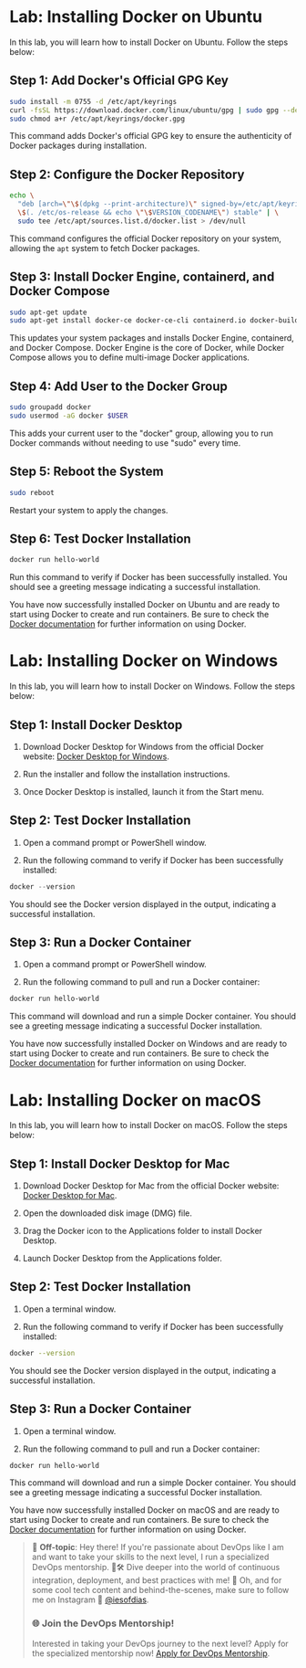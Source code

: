 # Lab: Installing Docker on Ubuntu

In this lab, you will learn how to install Docker on Ubuntu. Follow the steps below:

## Step 1: Add Docker's Official GPG Key

```bash
sudo install -m 0755 -d /etc/apt/keyrings
curl -fsSL https://download.docker.com/linux/ubuntu/gpg | sudo gpg --dearmor -o /etc/apt/keyrings/docker.gpg
sudo chmod a+r /etc/apt/keyrings/docker.gpg
```

This command adds Docker's official GPG key to ensure the authenticity of Docker packages during installation.

## Step 2: Configure the Docker Repository

```bash
echo \
  "deb [arch=\"\$(dpkg --print-architecture)\" signed-by=/etc/apt/keyrings/docker.gpg] https://download.docker.com/linux/ubuntu \
  \$(. /etc/os-release && echo \"\$VERSION_CODENAME\") stable" | \
  sudo tee /etc/apt/sources.list.d/docker.list > /dev/null
```

This command configures the official Docker repository on your system, allowing the `apt` system to fetch Docker packages.

## Step 3: Install Docker Engine, containerd, and Docker Compose

```bash
sudo apt-get update
sudo apt-get install docker-ce docker-ce-cli containerd.io docker-buildx-plugin docker-compose-plugin
```

This updates your system packages and installs Docker Engine, containerd, and Docker Compose. Docker Engine is the core of Docker, while Docker Compose allows you to define multi-image Docker applications.

## Step 4: Add User to the Docker Group

```bash
sudo groupadd docker
sudo usermod -aG docker $USER
```

This adds your current user to the "docker" group, allowing you to run Docker commands without needing to use "sudo" every time.

## Step 5: Reboot the System

```bash
sudo reboot
```

Restart your system to apply the changes.

## Step 6: Test Docker Installation

```bash
docker run hello-world
```

Run this command to verify if Docker has been successfully installed. You should see a greeting message indicating a successful installation.

You have now successfully installed Docker on Ubuntu and are ready to start using Docker to create and run containers. Be sure to check the [Docker documentation](https://docs.docker.com/) for further information on using Docker.

# Lab: Installing Docker on Windows

In this lab, you will learn how to install Docker on Windows. Follow the steps below:

## Step 1: Install Docker Desktop

1. Download Docker Desktop for Windows from the official Docker website: [Docker Desktop for Windows](https://www.docker.com/products/docker-desktop).

2. Run the installer and follow the installation instructions.

3. Once Docker Desktop is installed, launch it from the Start menu.

## Step 2: Test Docker Installation

1. Open a command prompt or PowerShell window.

2. Run the following command to verify if Docker has been successfully installed:

```powershell
docker --version
```

You should see the Docker version displayed in the output, indicating a successful installation.

## Step 3: Run a Docker Container

1. Open a command prompt or PowerShell window.

2. Run the following command to pull and run a Docker container:

```powershell
docker run hello-world
```

This command will download and run a simple Docker container. You should see a greeting message indicating a successful Docker installation.

You have now successfully installed Docker on Windows and are ready to start using Docker to create and run containers. Be sure to check the [Docker documentation](https://docs.docker.com/) for further information on using Docker.

# Lab: Installing Docker on macOS

In this lab, you will learn how to install Docker on macOS. Follow the steps below:

## Step 1: Install Docker Desktop for Mac

1. Download Docker Desktop for Mac from the official Docker website: [Docker Desktop for Mac](https://www.docker.com/products/docker-desktop).

2. Open the downloaded disk image (DMG) file.

3. Drag the Docker icon to the Applications folder to install Docker Desktop.

4. Launch Docker Desktop from the Applications folder.

## Step 2: Test Docker Installation

1. Open a terminal window.

2. Run the following command to verify if Docker has been successfully installed:

```bash
docker --version
```

You should see the Docker version displayed in the output, indicating a successful installation.

## Step 3: Run a Docker Container

1. Open a terminal window.

2. Run the following command to pull and run a Docker container:

```bash
docker run hello-world
```

This command will download and run a simple Docker container. You should see a greeting message indicating a successful Docker installation.

You have now successfully installed Docker on macOS and are ready to start using Docker to create and run containers. Be sure to check the [Docker documentation](https://docs.docker.com/) for further information on using Docker.

> 🚨 **Off-topic**: Hey there! If you're passionate about DevOps like I am and want to take your skills to the next level, I run a specialized DevOps mentorship. 🧠🛠 Dive deeper into the world of continuous integration, deployment, and best practices with me! 🚀 Oh, and for some cool tech content and behind-the-scenes, make sure to follow me on Instagram 📸 [@iesofdias](https://www.instagram.com/iesofdias/).
> ### 🌐 **Join the DevOps Mentorship!**
> Interested in taking your DevOps journey to the next level? Apply for the specialized mentorship now! [Apply for DevOps Mentorship](https://guilhermemaia.com/mentoria-devops).